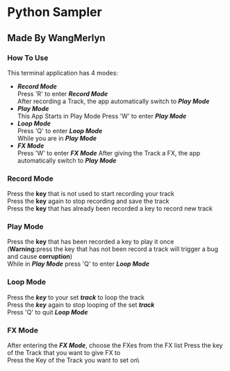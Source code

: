 # Python Sampler
## Made By WangMerlyn
### How To Use
This terminal application has 4 modes:
* ***Record Mode***\
Press 'R' to enter ***Record Mode***\
After recording a Track, the app automatically switch to ***Play Mode***
* ***Play Mode***\
This App Starts in Play Mode
Press 'W' to enter ***Play Mode***
* ***Loop Mode***\
Press 'Q' to enter ***Loop Mode*** \
While you are in ***Play Mode***
* ***FX Mode***\
Press 'W' to enter ***FX Mode***
After giving the Track a FX, the app automatically switch to ***Play Mode***
### Record Mode
Press the **key** that is not used to start recording your track\
Press the **key** again to stop recording and save the track\
Press the **key** that has already been recorded a key to record new track 
### Play Mode
Press the **key** that has been recorded a key to play it once\
(**Warning**:press the key that has not been record a track will trigger a bug and cause **corruption**)\
While in ***Play Mode*** press 'Q' to enter ***Loop Mode***
### Loop Mode
Press the ***key*** to your set ***track*** to loop the track\
Press the ***key*** again to stop looping of the set ***track***\
Press 'Q' to quit ***Loop Mode***
### FX Mode
After entering the ***FX Mode***, choose the FXes from the FX list
Press the key of the Track that you want to give FX to\
Press the Key of the Track you want to set on\